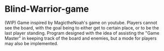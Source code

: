 # Blind-Warrior-game
(WIP) Game inspired by MagictheNoah's game on youtube. Players cannot see the board, with the goal being to either get to certain place, or to be the last player standing. Program designed with the idea of assisting the "Game Master" in keeping track of the board and enemies, but a mode for players may also be implemented.
